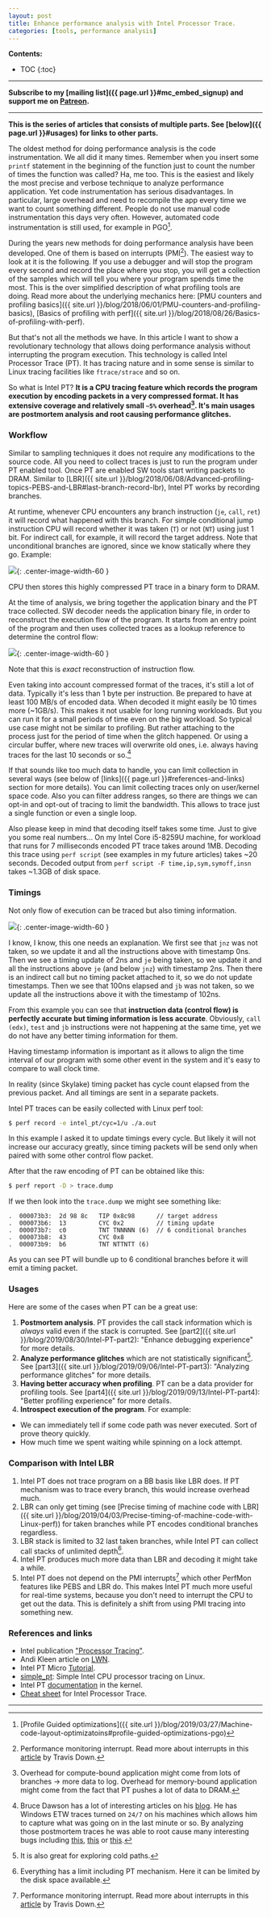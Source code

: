 ```yaml
---
layout: post
title: Enhance performance analysis with Intel Processor Trace.
categories: [tools, performance analysis]
---
```


**Contents:**
* TOC
{:toc}

------
**Subscribe to my [mailing list]({{ page.url }}#mc_embed_signup) and support me on [Patreon](https://www.patreon.com/dendibakh).**

------

**This is the series of articles that consists of multiple parts. See [below]({{ page.url }}#usages) for links to other parts.**

The oldest method for doing performance analysis is the code instrumentation. We all did it many times. Remember when you insert some `printf` statement in the beginning of the function just to count the number of times the function was called? Ha, me too. This is the easiest and likely the most precise and verbose technique to analyze performance application. Yet code instrumentation has serious disadvantages. In particular, large overhead and need to recompile the app every time we want to count something different. People do not use manual code instrumentation this days very often. However, automated code instrumentation is still used, for example in PGO[^1].

During the years new methods for doing performance analysis have been developed. One of them is based on interrupts (PMI[^2]). The easiest way to look at it is the following. If you use a debugger and will stop the program every second and record the place where you stop, you will get a collection of the samples which will tell you where your program spends time the most. This is the over simplified description of what profiling tools are doing. Read more about the underlying mechanics here: [PMU counters and profiling basics]({{ site.url }}/blog/2018/06/01/PMU-counters-and-profiling-basics), [Basics of profiling with perf]({{ site.url }}/blog/2018/08/26/Basics-of-profiling-with-perf).

But that's not all the methods we have. In this article I want to show a revolutionary technology that allows doing performance analysis without interrupting the program execution. This technology is called Intel Processor Trace (PT). It has tracing nature and in some sense is similar to Linux tracing facilities like `ftrace/strace` and so on.

So what is Intel PT? __It is a CPU tracing feature which records the program execution by encoding packets in a very compressed format. It has extensive coverage and relatively small `~5%` overhead[^3]. It's main usages are postmortem analysis and root causing performance glitches.__

### Workflow

Similar to sampling techniques it does not require any modifications to the source code. All you need to collect traces is just to run the program under PT enabled tool. Once PT are enabled SW tools start writing packets to DRAM. Similar to [LBR]({{ site.url }}/blog/2018/06/08/Advanced-profiling-topics-PEBS-and-LBR#last-branch-record-lbr), Intel PT works by recording branches.

At runtime, whenever CPU encounters any branch instruction (`je`, `call`, `ret`) it will record what happened with this branch. For simple conditional jump instruction CPU will record whether it was taken (`T`) or not (`NT`) using just 1 bit. For indirect call, for example, it will record the target address. Note that unconditional branches are ignored, since we know statically where they go. Example:

![](/img/posts/IntelPT/encoding.jpg){: .center-image-width-60 }

CPU then stores this highly compressed PT trace in a binary form to DRAM.

At the time of analysis, we bring together the application binary and the PT trace collected. SW decoder needs the application binary file, in order to reconstruct the execution flow of the program. It starts from an entry point of the program and then uses collected traces as a lookup reference to determine the control flow:

![](/img/posts/IntelPT/decoding.jpg){: .center-image-width-60 }

Note that this is *exact* reconstruction of instruction flow.

Even taking into account compressed format of the traces, it's still a lot of data. Typically it's less than 1 byte per instruction. Be prepared to have at least 100 MB/s of encoded data. When decoded it might easily be 10 times more (~1GB/s). This makes it not usable for long running workloads. But you can run it for a small periods of time even on the big workload. So typical use case might not be similar to profiling. But rather attaching to the process just for the period of time when the glitch happened. Or using a circular buffer, where new traces will overwrite old ones, i.e. always having traces for the last 10 seconds or so.[^4]

If that sounds like too much data to handle, you can limit collection in several ways (see below of [links]({{ page.url }}#references-and-links) section for more details). You can limit collecting traces only on user/kernel space code. Also you can filter address ranges, so there are things we can opt-in and opt-out of tracing to limit the bandwidth. This allows to trace just a single function or even a single loop.

Also please keep in mind that decoding itself takes some time. Just to give you some real numbers... On my Intel Core i5-8259U machine, for workload that runs for 7 milliseconds encoded PT trace takes around 1MB. Decoding this trace using `perf script` (see examples in my future articles) takes ~20 seconds. Decoded output from `perf script -F time,ip,sym,symoff,insn` takes ~1.3GB of disk space.

### Timings

Not only flow of execution can be traced but also timing information.

![](/img/posts/IntelPT/timings.jpg){: .center-image-width-60 }

I know, I know, this one needs an explanation. We first see that `jnz` was not taken, so we update it and all the instructions above with timestamp 0ns. Then we see a timing update of 2ns and `je` being taken, so we update it and all the instructions above `je` (and below `jnz`) with timestamp 2ns. Then there is an indirect call but no timing packet attached to it, so we do not update timestamps. Then we see that 100ns elapsed and `jb` was not taken, so we update all the instructions above it with the timestamp of 102ns.

From this example you can see that **instruction data (control flow) is perfectly accurate but timing information is less accurate**. Obviously, `call (edx)`, `test` and `jb` instructions were not happening at the same time, yet we do not have any better timing information for them.

Having timestamp information is important as it allows to align the time interval of our program with some other event in the system and it's easy to compare to wall clock time.

In reality (since Skylake) timing packet has cycle count elapsed from the previous packet. And all timings are sent in a separate packets.

Intel PT traces can be easily collected with Linux perf tool:

```bash
$ perf record -e intel_pt/cyc=1/u ./a.out
```

In this example I asked it to update timings every cycle. But likely it will not increase our accuracy greatly, since timing packets will be send only when paired with some other control flow packet.

After that the raw encoding of PT can be obtained like this:

```bash
$ perf report -D > trace.dump
```

If we then look into the `trace.dump` we might see something like:

```
.  000073b3:  2d 98 8c   TIP 0x8c98      // target address
.  000073b6:  13         CYC 0x2         // timing update
.  000073b7:  c0         TNT TNNNNN (6)  // 6 conditional branches
.  000073b8:  43         CYC 0x8
.  000073b9:  b6         TNT NTTNTT (6)
```

As you can see PT will bundle up to 6 conditional branches before it will emit a timing packet.

### Usages

Here are some of the cases when PT can be a great use:

1. **Postmortem analysis**. PT provides the call stack information which is *always* valid even if the stack is corrupted. See [part2]({{ site.url }}/blog/2019/08/30/Intel-PT-part2): "Enhance debugging experience" for more details.
2. **Analyze performance glitches** which are not statistically significant[^5]. See [part3]({{ site.url }}/blog/2019/09/06/Intel-PT-part3): "Analyzing performance glitches" for more details.
3. **Having better accuracy when profiling**. PT can be a data provider for profiling tools. See [part4]({{ site.url }}/blog/2019/09/13/Intel-PT-part4): "Better profiling experience" for more details.
4. **Introspect execution of the program**. For example:
* We can immediately  tell if some code path was never executed. Sort of prove theory quickly.
* How much time we spent waiting while spinning on a lock attempt.

### Comparison with Intel LBR

1. Intel PT does not trace program on a BB basis like LBR does. If PT mechanism was to trace every branch, this would increase overhead much.
2. LBR can only get timing (see [Precise timing of machine code with LBR]({{ site.url }}/blog/2019/04/03/Precise-timing-of-machine-code-with-Linux-perf)) for taken branches while PT encodes conditional branches regardless.
3. LBR stack is limited to 32 last taken branches, while Intel PT can collect call stacks of unlimited depth[^6].
4. Intel PT produces much more data than LBR and decoding it might take a while.
5. Intel PT does not depend on the PMI interrupts[^2] which other PerfMon features like PEBS and LBR do. This makes Intel PT much more useful for real-time systems, because you don't need to interrupt the CPU to get out the data. This is definitely a shift from using PMI tracing into something new.

### References and links

* Intel publication ["Processor Tracing"](https://software.intel.com/en-us/blogs/2013/09/18/processor-tracing).
* Andi Kleen article on [LWN](https://lwn.net/Articles/648154/).
* Intel PT Micro [Tutorial](https://sites.google.com/site/intelptmicrotutorial/).
* [simple_pt](https://github.com/andikleen/simple-pt/): Simple Intel CPU processor tracing on Linux.
* Intel PT [documentation](https://github.com/torvalds/linux/blob/master/tools/perf/Documentation/intel-pt.txt) in the kernel.
* [Cheat sheet](http://halobates.de/blog/p/410) for Intel Processor Trace.

------
[^1]: [Profile Guided optimizations]({{ site.url }}/blog/2019/03/27/Machine-code-layout-optimizatoins#profile-guided-optimizations-pgo)
[^2]: Performance monitoring interrupt. Read more about interrupts in this [article](https://travisdowns.github.io/blog/2019/08/20/interrupts.html) by Travis Down.
[^3]: Overhead for compute-bound application might come from lots of branches -> more data to log. Overhead for memory-bound application might come from the fact that PT pushes a lot of data to DRAM.
[^4]: Bruce Dawson has a lot of interesting articles on his [blog](https://randomascii.wordpress.com/). He has Windows ETW traces turned on `24/7` on his machines which allows him to capture what was going on in the last minute or so. By analyzing those postmortem traces he was able to root cause many interesting bugs including [this](https://randomascii.wordpress.com/2012/09/04/windows-slowdown-investigated-and-identified/), [this](https://randomascii.wordpress.com/2016/03/08/power-wastage-on-an-idle-laptop/) or [this](https://randomascii.wordpress.com/2018/08/16/24-core-cpu-and-i-cant-type-an-email-part-one/).
[^5]: It is also great for exploring cold paths.
[^6]: Everything has a limit including PT mechanism. Here it can be limited by the disk space available.
